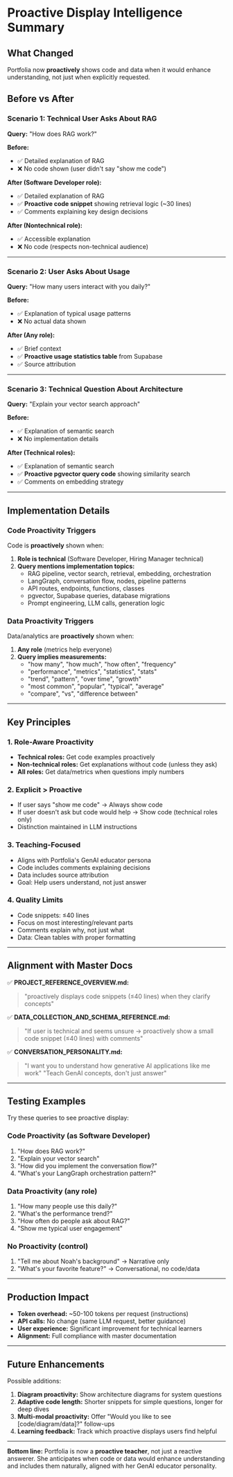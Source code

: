 # Proactive Display Intelligence Summary

## What Changed

Portfolia now **proactively** shows code and data when it would enhance understanding, not just when explicitly requested.

## Before vs After

### Scenario 1: Technical User Asks About RAG

**Query:** "How does RAG work?"

**Before:**
- ✅ Detailed explanation of RAG
- ❌ No code shown (user didn't say "show me code")

**After (Software Developer role):**
- ✅ Detailed explanation of RAG  
- ✅ **Proactive code snippet** showing retrieval logic (~30 lines)
- ✅ Comments explaining key design decisions

**After (Nontechnical role):**
- ✅ Accessible explanation
- ❌ No code (respects non-technical audience)

---

### Scenario 2: User Asks About Usage

**Query:** "How many users interact with you daily?"

**Before:**
- ✅ Explanation of typical usage patterns
- ❌ No actual data shown

**After (Any role):**
- ✅ Brief context
- ✅ **Proactive usage statistics table** from Supabase
- ✅ Source attribution

---

### Scenario 3: Technical Question About Architecture

**Query:** "Explain your vector search approach"

**Before:**
- ✅ Explanation of semantic search
- ❌ No implementation details

**After (Technical roles):**
- ✅ Explanation of semantic search
- ✅ **Proactive pgvector query code** showing similarity search
- ✅ Comments on embedding strategy

---

## Implementation Details

### Code Proactivity Triggers

Code is **proactively** shown when:
1. **Role is technical** (Software Developer, Hiring Manager technical)
2. **Query mentions implementation topics:**
   - RAG pipeline, vector search, retrieval, embedding, orchestration
   - LangGraph, conversation flow, nodes, pipeline patterns
   - API routes, endpoints, functions, classes
   - pgvector, Supabase queries, database migrations
   - Prompt engineering, LLM calls, generation logic

### Data Proactivity Triggers

Data/analytics are **proactively** shown when:
1. **Any role** (metrics help everyone)
2. **Query implies measurements:**
   - "how many", "how much", "how often", "frequency"
   - "performance", "metrics", "statistics", "stats"
   - "trend", "pattern", "over time", "growth"
   - "most common", "popular", "typical", "average"
   - "compare", "vs", "difference between"

---

## Key Principles

### 1. Role-Aware Proactivity
- **Technical roles:** Get code examples proactively
- **Non-technical roles:** Get explanations without code (unless they ask)
- **All roles:** Get data/metrics when questions imply numbers

### 2. Explicit > Proactive
- If user says "show me code" → Always show code
- If user doesn't ask but code would help → Show code (technical roles only)
- Distinction maintained in LLM instructions

### 3. Teaching-Focused
- Aligns with Portfolia's GenAI educator persona
- Code includes comments explaining decisions
- Data includes source attribution
- Goal: Help users understand, not just answer

### 4. Quality Limits
- Code snippets: ≤40 lines
- Focus on most interesting/relevant parts
- Comments explain why, not just what
- Data: Clean tables with proper formatting

---

## Alignment with Master Docs

✅ **PROJECT_REFERENCE_OVERVIEW.md:**
> "proactively displays code snippets (≤40 lines) when they clarify concepts"

✅ **DATA_COLLECTION_AND_SCHEMA_REFERENCE.md:**
> "If user is technical and seems unsure → proactively show a small code snippet (≤40 lines) with comments"

✅ **CONVERSATION_PERSONALITY.md:**
> "I want you to understand how generative AI applications like me work"
> "Teach GenAI concepts, don't just answer"

---

## Testing Examples

Try these queries to see proactive display:

### Code Proactivity (as Software Developer)
1. "How does RAG work?"
2. "Explain your vector search"
3. "How did you implement the conversation flow?"
4. "What's your LangGraph orchestration pattern?"

### Data Proactivity (any role)
1. "How many people use this daily?"
2. "What's the performance trend?"
3. "How often do people ask about RAG?"
4. "Show me typical user engagement"

### No Proactivity (control)
1. "Tell me about Noah's background" → Narrative only
2. "What's your favorite feature?" → Conversational, no code/data

---

## Production Impact

- **Token overhead:** ~50-100 tokens per request (instructions)
- **API calls:** No change (same LLM request, better guidance)
- **User experience:** Significant improvement for technical learners
- **Alignment:** Full compliance with master documentation

---

## Future Enhancements

Possible additions:
1. **Diagram proactivity:** Show architecture diagrams for system questions
2. **Adaptive code length:** Shorter snippets for simple questions, longer for deep dives
3. **Multi-modal proactivity:** Offer "Would you like to see [code/diagram/data]?" follow-ups
4. **Learning feedback:** Track which proactive displays users find helpful

---

**Bottom line:** Portfolia is now a **proactive teacher**, not just a reactive answerer. She anticipates when code or data would enhance understanding and includes them naturally, aligned with her GenAI educator personality.
